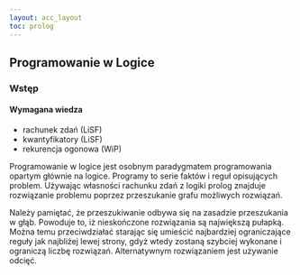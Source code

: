 ```yaml
---
layout: acc_layout
toc: prolog
---
```


Programowanie w Logice
---

### Wstęp

#### Wymagana wiedza
* rachunek zdań (LiSF)
* kwantyfikatory (LiSF)
* rekurencja ogonowa (WiP)

Programowanie w logice jest osobnym paradygmatem programowania opartym głównie na logice.
Programy to serie faktów i reguł opisujących problem. Używając własności rachunku zdań z logiki prolog znajduje rozwiązanie problemu
poprzez przeszukanie grafu możliwych rozwiązań.

Należy pamiętać, że przeszukiwanie odbywa się na zasadzie przeszukania w głąb. Powoduje to, iż nieskończone rozwiązania są największą pułapką.
Można temu przeciwdziałać starając się umieścić najbardziej ograniczające reguły jak najbliżej lewej strony, gdyż wtedy zostaną szybciej
wykonane i ograniczą liczbę rozwiązań. Alternatywnym rozwiązaniem jest używanie odcięć.
